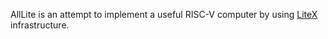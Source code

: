 AllLite is an attempt to implement a useful RISC-V computer by using [LiteX](https://github.com/enjoy-digital/litex) infrastructure.
